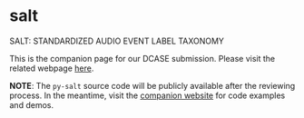 # salt

SALT: STANDARDIZED AUDIO EVENT LABEL TAXONOMY

This is the companion page for our DCASE submission. Please visit the related webpage [here](https://tpt-adasp.github.io/salt/).

**NOTE**: The `py-salt` source code will be publicly available after the reviewing process. In the meantime, visit the [companion website](index.html) for code examples and demos.